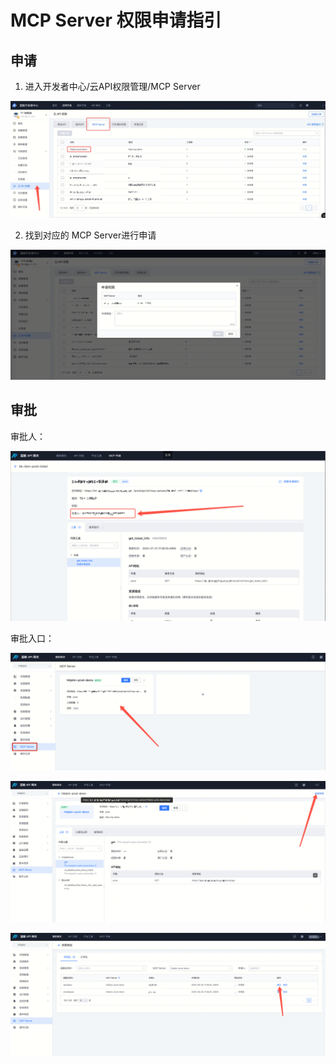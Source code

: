 # MCP Server 权限申请指引


## 申请

1. 进入开发者中心/云API权限管理/MCP Server


![apply-mcp-server-permission-01.png](./media/apply-mcp-server-permission-01.png)

 2. 找到对应的 MCP Server进行申请

![apply-mcp-server-permission-02.png](./media/apply-mcp-server-permission-02.png)

##  审批

审批人：

![apply-mcp-server-permission-03.png](./media/apply-mcp-server-permission-03.png)

审批入口：

![apply-mcp-server-permission-04.png](./media/apply-mcp-server-permission-04.png)

![apply-mcp-server-permission-05.png](./media/apply-mcp-server-permission-05.png)

![apply-mcp-server-permission-06.png](./media/apply-mcp-server-permission-06.png)
